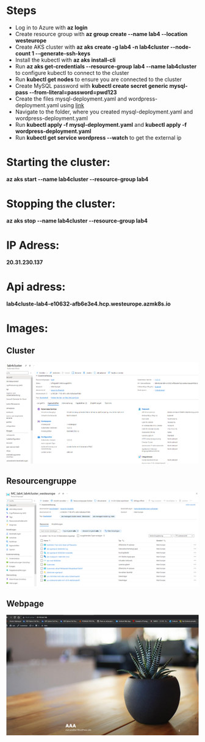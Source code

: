 # Steps
- Log in to Azure with **az login**
- Create resource group with **az group create --name lab4 --location westeurope**
- Create AKS cluster with **az aks create -g lab4 -n lab4cluster --node-count 1 --generate-ssh-keys**
- Install the kubectl with **az aks install-cli**
- Run **az aks get-credentials --resource-group lab4 --name lab4cluster** to configure kubectl to connect to the cluster
- Run **kubectl get nodes** to ensure you are connected to the cluster
- Create MySQL password with **kubectl create secret generic mysql-pass --from-literal=password=pwd123**
- Create the files mysql-deployment.yaml and wordpress-deployment.yaml using [link](https://kubernetes.io/docs/tutorials/stateful-application/mysql-wordpress-persistent-volume/)
- Navigate to the folder, where you created mysql-deployment.yaml and wordpress-deployment.yaml
- Run **kubectl apply -f mysql-deployment.yaml** and **kubectl apply -f wordpress-deployment.yaml**
- Run **kubectl get service wordpress --watch** to get the external ip

# Starting the cluster: 
**az aks start --name lab4cluster --resource-group lab4**

# Stopping the cluster: 
**az aks stop --name lab4cluster --resource-group lab4**

# IP Adress:
**20.31.230.137**

# Api adress:
**lab4cluste-lab4-e10632-afb6e3e4.hcp.westeurope.azmk8s.io**

# Images:

## Cluster
<p align="center">
<img src="./Pictures/Cluster.png">
</p>

## Resourcengruppe
<p align="center">
<img src="./Pictures/Resourcengruppe.png">
</p>

## Webpage
<p align="center">
<img src="./Pictures/Webpage.png">
</p>